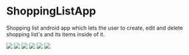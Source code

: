 # ShoppingListApp
Shopping list android app which lets the user to create, edit and delete shopping list's and its items inside of it.

![](images/first.png) ![](images/second.png)
![](images/third.png) ![](images/forth.png)
![](images/fifth.png) ![](images/Sixth.png)
